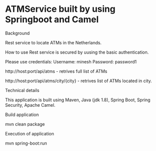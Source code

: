 # ATMService built by using Springboot and Camel
Background

Rest service to locate ATMs in the Netherlands.

How to use
Rest service is secured by uusing the basic authentication.

Please use credentials: Username: minesh Password: password1

http://host:port/api/atms - retrives full list of ATMs 

http://host:port/api/atms/city/{city} - retrives list of ATMs located in city.

Technical details

This application is built using Maven, Java (jdk 1.8), Spring Boot, Spring Security, Apache Camel.

Build application

mvn clean package

Execution of application

mvn spring-boot:run

